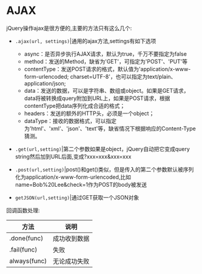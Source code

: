 
# AJAX

jQuery操作ajax是很方便的,主要的方法只有这么几个:


+ `.ajax(url, settings)`|通用的ajax方法,settings有如下选项

    + async：是否异步执行AJAX请求，默认为true，千万不要指定为false
    + method：发送的Method，缺省为'GET'，可指定为'POST'、'PUT'等
    + contentType：发送POST请求的格式，默认值为'application/x-www-form-urlencoded; charset=UTF-8'，也可以指定为text/plain、application/json;
    + data：发送的数据，可以是字符串、数组或object。如果是GET请求，data将被转换成query附加到URL上，如果是POST请求，根据contentType把data序列化成合适的格式；
    + headers：发送的额外的HTTP头，必须是一个object；
    + dataType：接收的数据格式，可以指定为'html'、'xml'、'json'、'text'等，缺省情况下根据响应的Content-Type猜测。

+ `.get(url,setting)`|第二个参数如果是object，jQuery自动把它变成query string然后加到URL后面,变成?xxx=xxx&xxx=xxx

+ `.post(url,setting)`|post()和get()类似，但是传入的第二个参数默认被序列化为application/x-www-form-urlencoded,比如name=Bob%20Lee&check=1作为POST的body被发送

+ `getJSON(url,setting)`|通过GET获取一个JSON对象

回调函数处理:

方法|说明
---|---
.done(func)|成功收到数据
.fail(func)|失败
always(func)|无论成功失败
